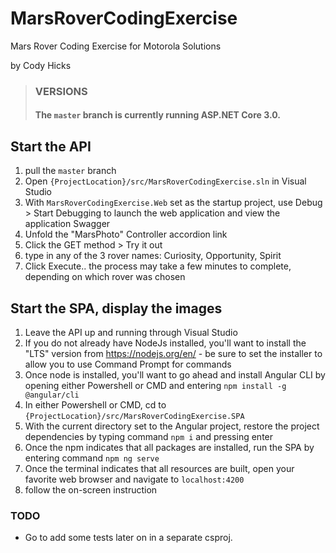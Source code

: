 # MarsRoverCodingExercise
Mars Rover Coding Exercise for Motorola Solutions

by Cody Hicks

> ### VERSIONS
> #### The `master` branch is currently running ASP.NET Core 3.0.

## Start the API

1) pull the  `master` branch
2) Open `{ProjectLocation}/src/MarsRoverCodingExercise.sln` in Visual Studio
3) With `MarsRoverCodingExercise.Web` set as the startup project, use Debug > Start Debugging to launch the web application and view the application Swagger
4) Unfold the "MarsPhoto" Controller accordion link
5) Click the GET method > Try it out
6) type in any of the 3 rover names: Curiosity, Opportunity, Spirit
7) Click Execute.. the process may take a few minutes to complete, depending on which rover was chosen

## Start the SPA, display the images
1) Leave the API up and running through Visual Studio
2) If you do not already have NodeJs installed, you'll want to install the "LTS" version from https://nodejs.org/en/ - be sure to set the installer to allow you to use Command Prompt for commands
3) Once node is installed, you'll want to go ahead and install Angular CLI by opening either Powershell or CMD and entering `npm install -g @angular/cli`
4) In either Powershell or CMD, cd to `{ProjectLocation}/src/MarsRoverCodingExercise.SPA`
5) With the current directory set to the Angular project, restore the project dependencies by typing command `npm i` and pressing enter
6) Once the npm indicates that all packages are installed, run the SPA by entering command `npm ng serve`
7) Once the terminal indicates that all resources are built, open your favorite web browser and navigate to `localhost:4200`
8) follow the on-screen instruction

### TODO
- Go to add some tests later on in a separate csproj.